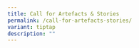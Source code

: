 ```yaml
---
title: Call for Artefacts & Stories
permalink: /call-for-artefacts-stories/
variant: tiptap
description: ""
---
```

